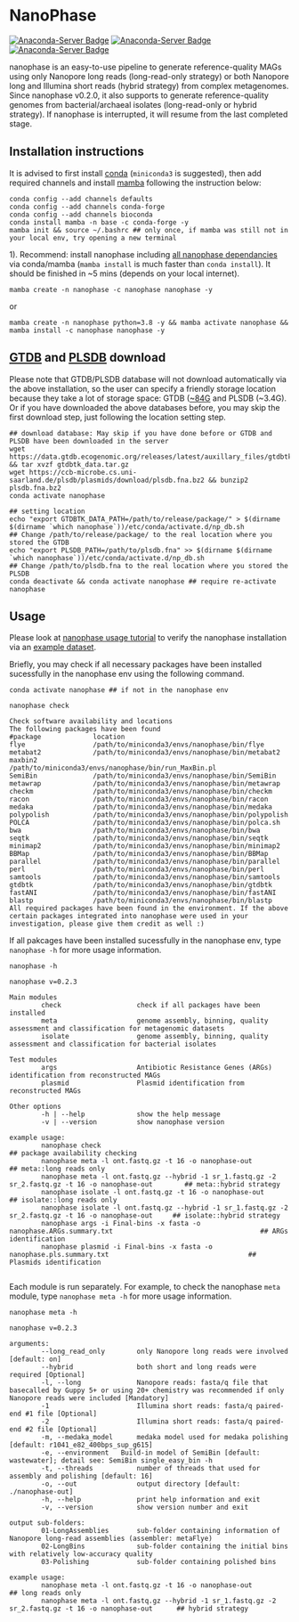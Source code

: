 # NanoPhase
[![Anaconda-Server Badge](https://anaconda.org/nanophase/nanophase/badges/platforms.svg)](https://anaconda.org/nanophase/nanophase)
[![Anaconda-Server Badge](https://anaconda.org/nanophase/nanophase/badges/version.svg)](https://anaconda.org/nanophase/nanophase)
[![Anaconda-Server Badge](https://anaconda.org/nanophase/nanophase/badges/downloads.svg)](https://anaconda.org/nanophase/nanophase)


nanophase is an easy-to-use pipeline to generate reference-quality MAGs using only Nanopore long reads (long-read-only strategy) or both Nanopore long and Illumina short reads (hybrid strategy) from complex metagenomes. Since nanophase v0.2.0, it also supports to generate reference-quality genomes from bacterial/archaeal isolates (long-read-only or hybrid strategy). If nanophase is interrupted, it will resume from the last completed stage.

## Installation instructions
It is advised to first install [conda](https://docs.conda.io/en/latest/miniconda.html) (`miniconda3` is suggested), then add required channels and install [mamba](https://github.com/mamba-org/mamba) following the instruction below:
```
conda config --add channels defaults
conda config --add channels conda-forge
conda config --add channels bioconda
conda install mamba -n base -c conda-forge -y
mamba init && source ~/.bashrc ## only once, if mamba was still not in your local env, try opening a new terminal
```
1). Recommend: install nanophase including [all nanophase dependancies](https://github.com/Hydro3639/NanoPhase/blob/main/dependancy.md) via conda/mamba (`mamba install` is much faster than `conda install`). It should be finished in ~5 mins (depends on your local internet).
```
mamba create -n nanophase -c nanophase nanophase -y
```
or
```
mamba create -n nanophase python=3.8 -y && mamba activate nanophase && mamba install -c nanophase nanophase -y
```

## [GTDB](https://gtdb.ecogenomic.org/downloads) and [PLSDB](https://ccb-microbe.cs.uni-saarland.de/plsdb/plasmids/download/) download
Please note that GTDB/PLSDB database will not download automatically via the above installation, so the user can specify a friendly storage location because they take a lot of storage space: GTDB ([~84G](https://ecogenomics.github.io/GTDBTk/installing/index.html#installing-third-party-software:~:text=GTDB%2DTk%20requires%20~84G%20of%20external%20data%20that%20needs%20to%20be%20downloaded%20and%20unarchived) and PLSDB (~3.4G). Or if you have downloaded the above databases before, you may skip the first download step, just following the location setting step.
```
## download database: May skip if you have done before or GTDB and PLSDB have been downloaded in the server
wget https://data.gtdb.ecogenomic.org/releases/latest/auxillary_files/gtdbtk_data.tar.gz && tar xvzf gtdbtk_data.tar.gz
wget https://ccb-microbe.cs.uni-saarland.de/plsdb/plasmids/download/plsdb.fna.bz2 && bunzip2 plsdb.fna.bz2
conda activate nanophase

## setting location
echo "export GTDBTK_DATA_PATH=/path/to/release/package/" > $(dirname $(dirname `which nanophase`))/etc/conda/activate.d/np_db.sh
## Change /path/to/release/package/ to the real location where you stored the GTDB
echo "export PLSDB_PATH=/path/to/plsdb.fna" >> $(dirname $(dirname `which nanophase`))/etc/conda/activate.d/np_db.sh
## Change /path/to/plsdb.fna to the real location where you stored the PLSDB
conda deactivate && conda activate nanophase ## require re-activate nanophase
```
## Usage
Please look at [nanophase usage tutorial](https://github.com/Hydro3639/nanophase/blob/main/Usage_tutorial.md) to verify the nanophase installation via an [example dataset](https://github.com/example-data/np-example).

Briefly, you may check if all necessary packages have been installed sucessfully in the nanophase env using the following command.
```
conda activate nanophase ## if not in the nanophase env

nanophase check

Check software availability and locations
The following packages have been found
#package             location
flye                 /path/to/miniconda3/envs/nanophase/bin/flye
metabat2             /path/to/miniconda3/envs/nanophase/bin/metabat2
maxbin2              /path/to/miniconda3/envs/nanophase/bin/run_MaxBin.pl
SemiBin              /path/to/miniconda3/envs/nanophase/bin/SemiBin
metawrap             /path/to/miniconda3/envs/nanophase/bin/metawrap
checkm               /path/to/miniconda3/envs/nanophase/bin/checkm
racon                /path/to/miniconda3/envs/nanophase/bin/racon
medaka               /path/to/miniconda3/envs/nanophase/bin/medaka
polypolish           /path/to/miniconda3/envs/nanophase/bin/polypolish
POLCA                /path/to/miniconda3/envs/nanophase/bin/polca.sh
bwa                  /path/to/miniconda3/envs/nanophase/bin/bwa
seqtk                /path/to/miniconda3/envs/nanophase/bin/seqtk
minimap2             /path/to/miniconda3/envs/nanophase/bin/minimap2
BBMap                /path/to/miniconda3/envs/nanophase/bin/BBMap
parallel             /path/to/miniconda3/envs/nanophase/bin/parallel
perl                 /path/to/miniconda3/envs/nanophase/bin/perl
samtools             /path/to/miniconda3/envs/nanophase/bin/samtools
gtdbtk               /path/to/miniconda3/envs/nanophase/bin/gtdbtk
fastANI              /path/to/miniconda3/envs/nanophase/bin/fastANI
blastp               /path/to/miniconda3/envs/nanophase/bin/blastp
All required packages have been found in the environment. If the above certain packages integrated into nanophase were used in your investigation, please give them credit as well :)
```
If all pakcages have been installed sucessfully in the nanophase env, type `nanophase -h` for more usage information.
```
nanophase -h

nanophase v=0.2.3

Main modules
        check                   check if all packages have been installed
        meta                    genome assembly, binning, quality assessment and classification for metagenomic datasets
        isolate                 genome assembly, binning, quality assessment and classification for bacterial isolates

Test modules
        args                    Antibiotic Resistance Genes (ARGs) identification from reconstructed MAGs
        plasmid                 Plasmid identification from reconstructed MAGs

Other options
        -h | --help             show the help message
        -v | --version          show nanophase version

example usage:
        nanophase check                                                                                         ## package availability checking
        nanophase meta -l ont.fastq.gz -t 16 -o nanophase-out                                                   ## meta::long reads only
        nanophase meta -l ont.fastq.gz --hybrid -1 sr_1.fastq.gz -2 sr_2.fastq.gz -t 16 -o nanophase-out        ## meta::hybrid strategy
        nanophase isolate -l ont.fastq.gz -t 16 -o nanophase-out                                                ## isolate::long reads only
        nanophase isolate -l ont.fastq.gz --hybrid -1 sr_1.fastq.gz -2 sr_2.fastq.gz -t 16 -o nanophase-out     ## isolate::hybrid strategy
        nanophase args -i Final-bins -x fasta -o nanophase.ARGs.summary.txt                                     ## ARGs identification
        nanophase plasmid -i Final-bins -x fasta -o nanophase.pls.summary.txt                                   ## Plasmids identification
        
```
Each module is run separately. For example, to check the nanophase `meta` module, type `nanophase meta -h` for more usage information.
```
nanophase meta -h

nanophase v=0.2.3

arguments:
        --long_read_only        only Nanopore long reads were involved [default: on]
        --hybrid                both short and long reads were required [Optional]
        -l, --long              Nanopore reads: fasta/q file that basecalled by Guppy 5+ or using 20+ chemistry was recommended if only Nanopore reads were included [Mandatory]
        -1                      Illumina short reads: fasta/q paired-end #1 file [Optional]
        -2                      Illumina short reads: fasta/q paired-end #2 file [Optional]
        -m, --medaka_model      medaka model used for medaka polishing [default: r1041_e82_400bps_sup_g615]
        -e, --environment	Build-in model of SemiBin [default: wastewater]; detail see: SemiBin single_easy_bin -h
        -t, --threads           number of threads that used for assembly and polishing [default: 16]
        -o, --out               output directory [default: ./nanophase-out]
        -h, --help              print help information and exit
        -v, --version           show version number and exit

output sub-folders:
        01-LongAssemblies       sub-folder containing information of Nanopore long-read assemblies (assembler: metaFlye)
        02-LongBins             sub-folder containing the initial bins with relatively low-accuracy quality
        03-Polishing            sub-folder containing polished bins

example usage:
        nanophase meta -l ont.fastq.gz -t 16 -o nanophase-out                                                 ## long reads only
        nanophase meta -l ont.fastq.gz --hybrid -1 sr_1.fastq.gz -2 sr_2.fastq.gz -t 16 -o nanophase-out      ## hybrid strategy

```

